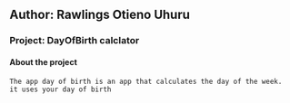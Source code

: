 ## Author: Rawlings Otieno Uhuru
### Project: DayOfBirth calclator
#### About the project
    The app day of birth is an app that calculates the day of the week.
    it uses your day of birth